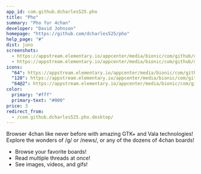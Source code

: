 ```yaml
---
app_id: com.github.dcharles525.pho
title: "Pho"
summary: "Pho for 4chan"
developer: "David Johnson"
homepage: "https://github.com/dcharles525/pho"
help_page: "#"
dist: juno
screenshots:
  - https://appstream.elementary.io/appcenter/media/bionic/com/github/dcharles525.pho/8E0BF8F627E41A9681773919E9F094DC/screenshots/image-1_orig.png
  - https://appstream.elementary.io/appcenter/media/bionic/com/github/dcharles525.pho/8E0BF8F627E41A9681773919E9F094DC/screenshots/image-2_orig.png
icons:
  "64": https://appstream.elementary.io/appcenter/media/bionic/com/github/dcharles525.pho/8E0BF8F627E41A9681773919E9F094DC/icons/64x64/com.github.dcharles525.pho_com.github.dcharles525.pho.png
  "128": https://appstream.elementary.io/appcenter/media/bionic/com/github/dcharles525.pho/8E0BF8F627E41A9681773919E9F094DC/icons/128x128/com.github.dcharles525.pho_com.github.dcharles525.pho.png
  "64@2": https://appstream.elementary.io/appcenter/media/bionic/com/github/dcharles525.pho/8E0BF8F627E41A9681773919E9F094DC/icons/64x64@2/com.github.dcharles525.pho_com.github.dcharles525.pho.png
color:
  primary: "#fff"
  primary-text: "#000"
price: 3
redirect_from:
  - /com.github.dcharles525.pho.desktop/
---
```


<p>Browser 4chan like never before with amazing GTK+ and Vala technologies! Explore the wonders of /g/ or /news/, or any of the dozens of 4chan boards!</p>
<ul>
  <li>Browse your favorite boards!</li>
  <li>Read multiple threads at once!</li>
  <li>See images, videos, and gifs!</li>
</ul>